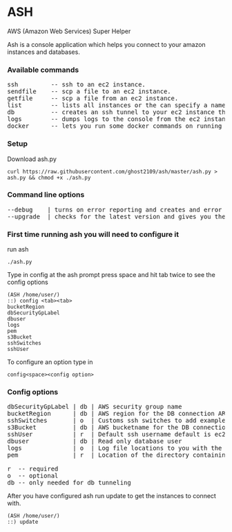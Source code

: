 # ASH
AWS (Amazon Web Services) Super Helper

Ash is a console application which helps you connect to your amazon instances and databases.

### Available commands  
<pre>
ssh         -- ssh to an ec2 instance.  
sendfile    -- scp a file to an ec2 instance.  
getfile     -- scp a file from an ec2 instance.  
list        -- lists all instances or the can specify a name to search for.  
db          -- creates an ssh tunnel to your ec2 instance then to your database.  
logs        -- dumps logs to the console from the ec2 instance  
docker      -- lets you run some docker commands on running containers 
</pre>
### Setup
Download ash.py
```
curl https://raw.githubusercontent.com/ghost2109/ash/master/ash.py > ash.py && chmod +x ./ash.py
```
### Command line options  
<pre>
--debug    | turns on error reporting and creates and error log file in the current directory  
--upgrade  | checks for the latest version and gives you the option to upgrade to a new version  
</pre>
### First time running ash you will need to configure it
run ash
```
./ash.py
```
Type in config at the ash prompt press space and hit tab twice to see the config options
```
(ASH /home/user/) 
::) config <tab><tab>
bucketRegion
dbSecurityGpLabel
dbuser
logs
pem
s3Bucket
sshSwitches
sshUser    
```
To configure an option type in 
```
config<space><config option>
```
### Config options
<pre>
dbSecurityGpLabel | db | AWS security group name  
bucketRegion      | db | AWS region for the DB connection ARN's and passwords file  
sshSwitches       | o  | Customs ssh switches to add example -oStrictHostKeyChecking=no  
s3Bucket          | db | AWS bucketname for the DB connection ARN's and passwords file  
sshUser           | r  | Default ssh username default is ec2-user  
dbuser            | db | Read only database user  
logs              | o  | Log file locations to you with the logs command  
pem               | r  | Location of the directory containing the aws instance pem files  

r  -- required  
o  -- optional  
db -- only needed for db tunneling  
</pre>
After you have configured ash run update to get the instances to connect with.
```
(ASH /home/user/) 
::) update
```
